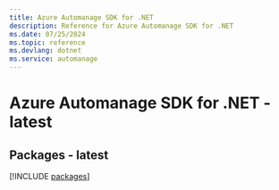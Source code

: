 ```yaml
---
title: Azure Automanage SDK for .NET
description: Reference for Azure Automanage SDK for .NET
ms.date: 07/25/2024
ms.topic: reference
ms.devlang: dotnet
ms.service: automanage
---
```

# Azure Automanage SDK for .NET - latest
## Packages - latest
[!INCLUDE [packages](automanage-index.md)]